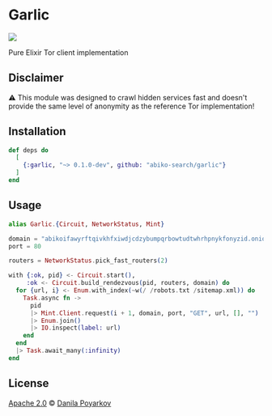 # Garlic

![](https://github.com/abiko-search/garlic/workflows/Elixir%20CI/badge.svg)

Pure Elixir Tor client implementation

## Disclaimer

⚠️ This module was designed to crawl hidden services fast and doesn't provide the same level of anonymity as the reference Tor implementation! 

## Installation

```elixir
def deps do
  [
    {:garlic, "~> 0.1.0-dev", github: "abiko-search/garlic"}
  ]
end
```

## Usage

```elixir
alias Garlic.{Circuit, NetworkStatus, Mint}

domain = "abikoifawyrftqivkhfxiwdjcdzybumpqrbowtudtwhrhpnykfonyzid.onion"
port = 80

routers = NetworkStatus.pick_fast_routers(2)

with {:ok, pid} <- Circuit.start(),
     :ok <- Circuit.build_rendezvous(pid, routers, domain) do
  for {url, i} <- Enum.with_index(~w(/ /robots.txt /sitemap.xml)) do
    Task.async fn ->
      pid
      |> Mint.Client.request(i + 1, domain, port, "GET", url, [], "")
      |> Enum.join()
      |> IO.inspect(label: url)
    end
  end
  |> Task.await_many(:infinity)
end
```

## License

[Apache 2.0] © [Danila Poyarkov]

[Apache 2.0]: LICENSE
[Danila Poyarkov]: http://dannote.net
